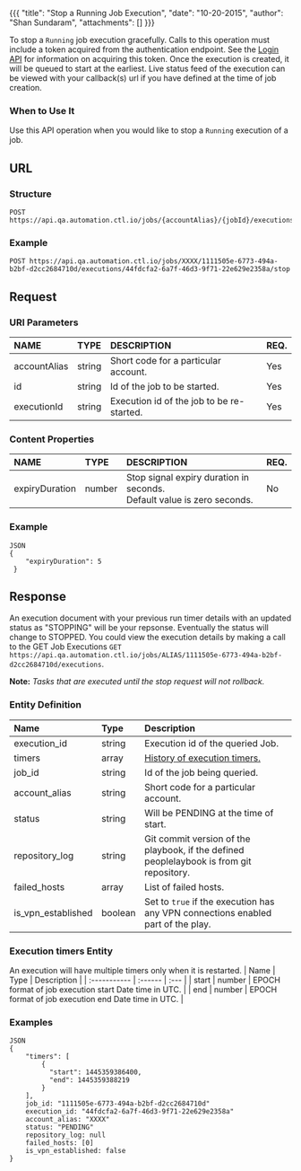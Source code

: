 {{{ "title": "Stop a Running Job Execution", "date": "10-20-2015", "author": "Shan Sundaram", "attachments": [] }}}

To stop a `Running` job execution gracefully. Calls to this operation must include a token acquired from the authentication endpoint. See the [Login API](https://www.ctl.io/api-docs/v2/#authentication-login) for information on acquiring this token.
Once the execution is created, it will be queued to start at the earliest.  Live status feed of the execution can be viewed with your callback(s) url if you have defined at the time of job creation.

### When to Use It

Use this API operation when you would like to stop a `Running` execution of a job. 

## URL

### Structure

    POST https://api.qa.automation.ctl.io/jobs/{accountAlias}/{jobId}/executions/{executionId}/stop

### Example

    POST https://api.qa.automation.ctl.io/jobs/XXXX/1111505e-6773-494a-b2bf-d2cc2684710d/executions/44fdcfa2-6a7f-46d3-9f71-22e629e2358a/stop

## Request

### URI Parameters

| NAME         | TYPE   | DESCRIPTION                         | REQ. |
| :------------ | :------ | :----------------------------------- | :---- |
| accountAlias | string | Short code for a particular account. | Yes  |
| id | string | Id of the job to be started. | Yes   |
| executionId | string | Execution id of the job to be re-started. | Yes |

### Content Properties

| NAME         | TYPE   | DESCRIPTION                         | REQ. |
| :------------ | :------ | :----------------------------------- | :---- |
| expiryDuration | number | Stop signal expiry duration in seconds. <br /> Default value is zero seconds. | No |


### Example

    JSON
    {
	 	"expiryDuration": 5
	 }

## Response

An execution document with your previous run timer details with an updated status as "STOPPING" will be your repsonse. Eventually the status will change to STOPPED. You could view the execution details by making a call to the GET Job Executions `GET https://api.qa.automation.ctl.io/jobs/ALIAS/1111505e-6773-494a-b2bf-d2cc2684710d/executions`.

**Note:** *Tasks that are executed until the stop request will not rollback.*

### Entity Definition

| Name        | Type   | Description |
| :----------- | :------ | :--- |
| execution_id | string | Execution id of the queried Job. |
| timers | array | [History of execution timers.](#execTimers) |
| job_id       | string  | Id of the job being queried. |
| account_alias     | string  | Short code for a particular account. |
| status   | string  | Will be PENDING at the time of start.   |
| repository_log | string | Git commit version of the playbook, if the defined peoplelaybook is from git repository. |
| failed_hosts | array | List of failed hosts. |
| is_vpn_established | boolean | Set to `true` if the execution has any VPN connections enabled part of the play. |

### Execution timers Entity <a name="execTimers"></a>
An execution will have multiple timers only when it is restarted.
| Name        | Type   | Description |
| :----------- | :------ | :--- |
| start | number | EPOCH format of job execution start Date time in UTC.  |
| end  | number  | EPOCH format of job execution end Date time in UTC. |

### Examples

    JSON
    {
		"timers": [
		    {
		      "start": 1445359386400,
		      "end": 1445359388219
		    }
  		],
		job_id: "1111505e-6773-494a-b2bf-d2cc2684710d"
		execution_id: "44fdcfa2-6a7f-46d3-9f71-22e629e2358a"
		account_alias: "XXXX"
		status: "PENDING"
		repository_log: null
		failed_hosts: [0]
		is_vpn_established: false
	}